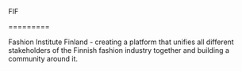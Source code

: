 FIF

=========

Fashion Institute Finland - creating a platform that unifies all different stakeholders of the Finnish 
fashion industry together and building a community around it.
